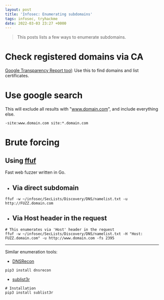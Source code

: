 ```yaml
---
layout: post
title: 'Infosec: Enumerating subdomains'
tags: infosec, tryhackme
date: 2022-03-03 23:27 +0000
---
```

> This posts lists a few ways to enumerate subdomains.

# Check registered domains via CA

[Google Transparency Report tool](https://transparencyreport.google.com/https/certificates): Use this to find domains and list certificates.

# Use google search

This will exclude all results with "www.domain.com", and include everything else.

```
-site:www.domain.com site:*.domain.com
```

# Brute forcing

## Using [ffuf](https://github.com/ffuf/ffuf)

Fast web fuzzer written in Go.

- ## Via direct subdomain  

```shell
ffuf -w ~/infosec/SecLists/Discovery/DNS/namelist.txt -u http://FUZZ.domain.com
```

- ## Via Host header in the request  

```shell
# This enumerates via 'Host' header in the request
ffuf -w ~/infosec/SecLists/Discovery/DNS/namelist.txt -H "Host: FUZZ.domain.com" -u http://www.domain.com -fs 2395
```

---  

Similar enumeration tools:

- [DNSRecon](https://github.com/darkoperator/dnsrecon)

```
pip3 install dnsrecon
```

- [sublist3r](https://github.com/aboul3la/Sublist3r)

```shell
# Installation
pip3 install sublist3r
```